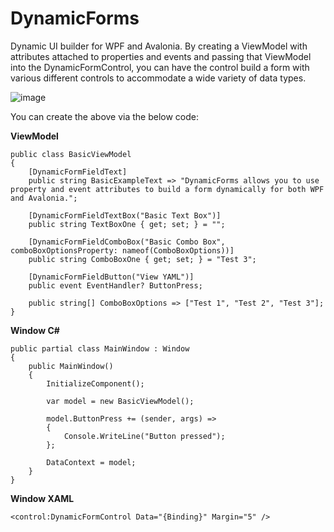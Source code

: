 # DynamicForms
Dynamic UI builder for WPF and Avalonia. By creating a ViewModel with attributes attached to properties and events and passing that ViewModel into the DynamicFormControl, you can have the control build a form with various different controls to accommodate a wide variety of data types.

![image](https://github.com/MattEqualsCoder/DynamicForms/assets/63823784/8299a2d7-c47e-45c3-82b6-d6fae0149c83)

You can create the above via the below code:

**ViewModel**
```
public class BasicViewModel
{
    [DynamicFormFieldText]
    public string BasicExampleText => "DynamicForms allows you to use property and event attributes to build a form dynamically for both WPF and Avalonia.";
    
    [DynamicFormFieldTextBox("Basic Text Box")]
    public string TextBoxOne { get; set; } = "";

    [DynamicFormFieldComboBox("Basic Combo Box", comboBoxOptionsProperty: nameof(ComboBoxOptions))]
    public string ComboBoxOne { get; set; } = "Test 3";

    [DynamicFormFieldButton("View YAML")] 
    public event EventHandler? ButtonPress;

    public string[] ComboBoxOptions => ["Test 1", "Test 2", "Test 3"];
}
```

**Window C#**
```
public partial class MainWindow : Window
{
    public MainWindow()
    {
        InitializeComponent();
        
        var model = new BasicViewModel();

        model.ButtonPress += (sender, args) =>
        {
            Console.WriteLine("Button pressed");
        };

        DataContext = model;
    }
}
```

**Window XAML**
```
<control:DynamicFormControl Data="{Binding}" Margin="5" />
```
